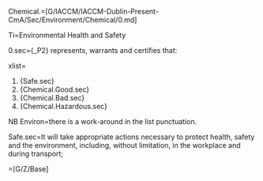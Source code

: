 Chemical.=[G/IACCM/IACCM-Dublin-Present-CmA/Sec/Environment/Chemical/0.md]

Ti=Environmental Health and Safety

0.sec={_P2} represents, warrants and certifies that:

xlist=<ol><li>{Safe.sec}</li><li>{Chemical.Good.sec}</li><li>{Chemical.Bad.sec}</li><li>{Chemical.Hazardous.sec}</li></ol>

NB Environ=there is a work-around in the list punctuation.

Safe.sec=It will take appropriate actions necessary to protect health, safety and the environment, including, without limitation, in the workplace and during transport;
		  
=[G/Z/Base]
